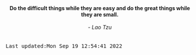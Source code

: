 
<div align="center"><b><span>Do the difficult things while they are easy and do the great things while they are small.</span></b><br><br><i> - Lao Tzu</i></div>
<br><br><kbd>Last updated:Mon Sep 19 12:54:41 2022</kbd>
